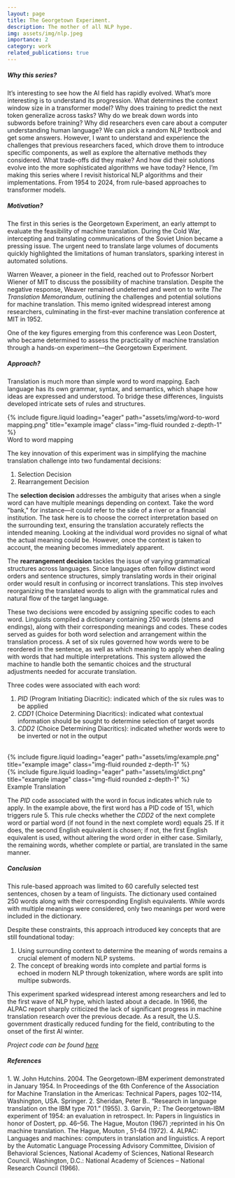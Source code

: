 ```yaml
---
layout: page
title: The Georgetown Experiment.
description: The mother of all NLP hype.
img: assets/img/nlp.jpeg
importance: 2
category: work
related_publications: true
---
```

<h5> <b>Why this series? </b></h5>

It’s interesting to see how the AI field has rapidly evolved. What’s more interesting is to understand its progression. What determines the context window size in a transformer model? Why does training to predict the next token generalize across tasks? Why do we break down words into subwords before training? Why did researchers even care about a computer understanding human language? We can pick a random NLP textbook and get some answers. However, I want to understand and experience the challenges that previous researchers faced, which drove them to introduce specific components, as well as explore the alternative methods they considered. What trade-offs did they make? And how did their solutions evolve into the more sophisticated algorithms we have today? Hence, I’m making this series where I revisit historical NLP algorithms and their implementations. From 1954 to 2024, from rule-based approaches to transformer models.  

<h5><b> Motivation? </b> </h5>

The first in this series is the Georgetown Experiment, an early attempt to evaluate the feasibility of machine translation. During the Cold War, intercepting and translating communications of the Soviet Union became a pressing issue. The urgent need to translate large volumes of documents quickly highlighted the limitations of human translators, sparking interest in automated solutions.

Warren Weaver, a pioneer in the field, reached out to Professor Norbert Wiener of MIT to discuss the possibility of machine translation. Despite the negative response, Weaver remained undeterred and went on to write *The Translation Memorandum*, outlining the challenges and potential solutions for machine translation. This memo ignited widespread interest among researchers, culminating in the first-ever machine translation conference at MIT in 1952.

One of the key figures emerging from this conference was Leon Dostert, who became determined to assess the practicality of machine translation through a hands-on experiment—the Georgetown Experiment.

<h5> <b> Approach? </b> </h5>

Translation is much more than simple word to word mapping. Each language has its own grammar, syntax, and semantics, which shape how ideas are expressed and understood. To bridge these differences, linguists developed intricate sets of rules and structures. 

<div class="row">
    <div class="col-sm mt-3 mt-md-0">
        {% include figure.liquid loading="eager" path="assets/img/word-to-word mapping.png" title="example image" class="img-fluid rounded z-depth-1" %}
    </div>
</div>
<div class="caption">
    Word to word mapping
</div>

The key innovation of this experiment was in simplifying the machine translation challenge into two fundamental decisions:

1. Selection Decision
2. Rearrangement Decision

The **selection decision** addresses the ambiguity that arises when a single word can have multiple meanings depending on context. Take the word "bank," for instance—it could refer to the side of a river or a financial institution. The task here is to choose the correct interpretation based on the surrounding text, ensuring the translation accurately reflects the intended meaning. Looking at the individual word provides no signal of what the actual meaning could be. However, once the context is taken to account, the meaning becomes immediately apparent. 

The **rearrangement decision** tackles the issue of varying grammatical structures across languages. Since languages often follow distinct word orders and sentence structures, simply translating words in their original order would result in confusing or incorrect translations. This step involves reorganizing the translated words to align with the grammatical rules and natural flow of the target language.


These two decisions were encoded by assigning specific codes to each word. Linguists compiled a dictionary containing 250 words (stems and endings), along with their corresponding meanings and codes. These codes served as guides for both word selection and arrangement within the translation process. A set of six rules governed how words were to be reordered in the sentence, as well as which meaning to apply when dealing with words that had multiple interpretations. This system allowed the machine to handle both the semantic choices and the structural adjustments needed for accurate translation.


Three codes were associated with each word: 

1. <i>PID</i> (Program Initiating Diacritic): indicated which of the six rules was to be applied
2. <i>CDD1</i> (Choice Determining Diacritics): indicated what contextual information should be sought to determine selection of target words
3. <i>CDD2</i> (Choice Determining Diacritics): indicated whether words were to be inverted or not in the output


<br>
<div class="row">
    <div class="col-sm mt-3 mt-md-0">
        {% include figure.liquid loading="eager" path="assets/img/example.png" title="example image" class="img-fluid rounded z-depth-1" %}
    </div>
    <div class="col-sm mt-3 mt-md-0">
        {% include figure.liquid loading="eager" path="assets/img/dict.png" title="example image" class="img-fluid rounded z-depth-1" %}
    </div>
</div>

<div class="caption">
    Example Translation
</div>


The <i>PID</i> code associated with the word in focus indicates which rule to apply. In the example above, the first word has a PID code of 151, which triggers rule 5. This rule checks whether the <i>CDD2</i> of the next complete word or partial word (if not found in the next complete word) equals 25. If it does, the second English equivalent is chosen; if not, the first English equivalent is used, without altering the word order in either case. Similarly, the remaining words, whether complete or partial, are translated in the same manner.

<h5><b> Conclusion </b> </h5>
This rule-based approach was limited to 60 carefully selected test sentences, chosen by a team of linguists. The dictionary used contained 250 words along with their corresponding English equivalents. While words with multiple meanings were considered, only two meanings per word were included in the dictionary.

Despite these constraints, this approach introduced key concepts that are still foundational today:

1. Using surrounding context to determine the meaning of words remains a crucial element of modern NLP systems.
2. The concept of breaking words into complete and partial forms is echoed in modern NLP through tokenization, where words are split into multipe subwords.

This experiment sparked widespread interest among researchers and led to the first wave of NLP hype, which lasted about a decade. In 1966, the ALPAC report sharply criticized the lack of significant progress in machine translation research over the previous decade. As a result, the U.S. government drastically reduced funding for the field, contributing to the onset of the first AI winter.

<i>Project code can be found <u><a href='https://github.com/ashhass/The-Georgetown-Experiment'>here</a></u></i>

<h5><b> References </b> </h5>
1. W. John Hutchins. 2004. The Georgetown-IBM experiment demonstrated in January 1954. In Proceedings of the 6th Conference of the Association for Machine Translation in the Americas: Technical Papers, pages 102–114, Washington, USA. Springer.
2. Sheridan, Peter B.. “Research in language translation on the IBM type 701.” (1955).
3. Garvin, P.: The Georgetown-IBM experiment of 1954: an evaluation in retrospect. In: Papers in linguistics in honor of Dostert, pp. 46–56. The Hague, Mouton (1967) ;reprinted in his On machine translation. The Hague, Mouton , 51-64 (1972).
4. ALPAC: Languages and machines: computers in translation and linguistics. A report by the Automatic Language Processing Advisory Committee, Division of Behavioral Sciences, National Academy of Sciences, National Research Council. Washington, D.C.: National Academy of Sciences – National Research Council (1966).